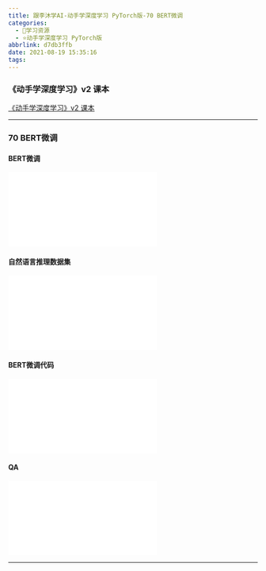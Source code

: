 ```yaml
---
title: 跟李沐学AI-动手学深度学习 PyTorch版-70 BERT微调
categories:
  - 🌙学习资源
  - ⭐动手学深度学习 PyTorch版
abbrlink: d7db3ffb
date: 2021-08-19 15:35:16
tags:
---
```


### 《动手学深度学习》v2 课本

[《动手学深度学习》v2 课本](http://zh.d2l.ai/)

***

### 70 BERT微调

#### BERT微调

<iframe src="//player.bilibili.com/player.html?aid=847491605&bvid=BV15L4y1v7ts&cid=391537047&page=1" scrolling="no" border="0" frameborder="no" framespacing="0" allowfullscreen="true"> </iframe>

<!--more-->

#### 自然语言推理数据集

<iframe src="//player.bilibili.com/player.html?aid=847491605&bvid=BV15L4y1v7ts&cid=391417954&page=2" scrolling="no" border="0" frameborder="no" framespacing="0" allowfullscreen="true"> </iframe>

#### BERT微调代码

<iframe src="//player.bilibili.com/player.html?aid=847491605&bvid=BV15L4y1v7ts&cid=390695130&page=3" scrolling="no" border="0" frameborder="no" framespacing="0" allowfullscreen="true"> </iframe>

#### QA

<iframe src="//player.bilibili.com/player.html?aid=847491605&bvid=BV15L4y1v7ts&cid=391418872&page=4" scrolling="no" border="0" frameborder="no" framespacing="0" allowfullscreen="true"> </iframe>

***
